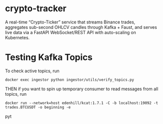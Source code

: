 # crypto-tracker
A real-time “Crypto-Ticker” service that streams Binance trades, aggregates sub-second OHLCV candles through Kafka + Faust, and serves live data via a FastAPI WebSocket/REST API with auto-scaling on Kubernetes.


# Testing Kafka Topics
To check active topics, run 

```docker exec ingestor python ingestor/utils/verify_topics.py```


THEN if you want to spin up temporary consumer to read messages from all topics, run

```docker run --network=host edenhill/kcat:1.7.1 -C -b localhost:19092 -t trades.BTCUSDT -o beginning -e```

pyt
